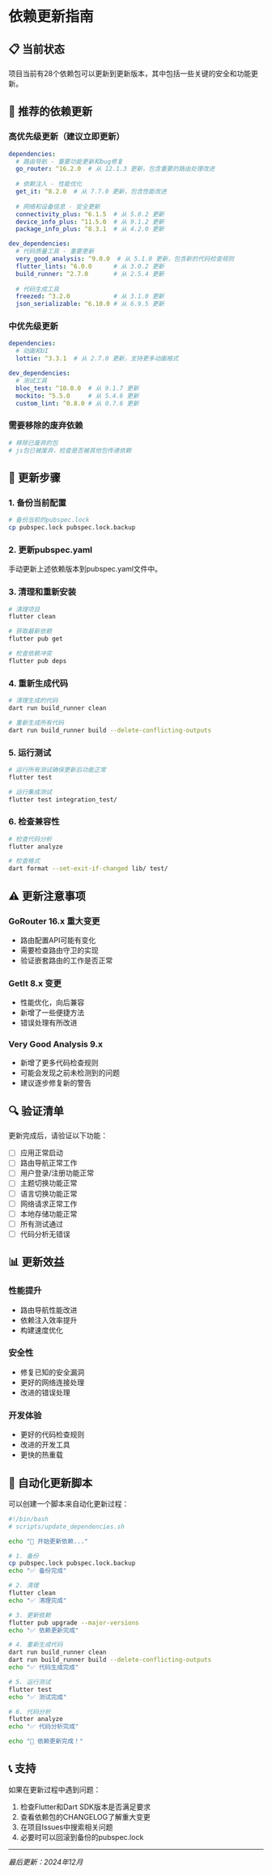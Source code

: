 # 依赖更新指南

## 📋 当前状态

项目当前有28个依赖包可以更新到更新版本，其中包括一些关键的安全和功能更新。

## 🔧 推荐的依赖更新

### 高优先级更新（建议立即更新）

```yaml
dependencies:
  # 路由导航 - 重要功能更新和bug修复
  go_router: ^16.2.0  # 从 12.1.3 更新，包含重要的路由处理改进
  
  # 依赖注入 - 性能优化
  get_it: ^8.2.0  # 从 7.7.0 更新，包含性能改进
  
  # 网络和设备信息 - 安全更新
  connectivity_plus: ^6.1.5  # 从 5.0.2 更新
  device_info_plus: ^11.5.0  # 从 9.1.2 更新
  package_info_plus: ^8.3.1  # 从 4.2.0 更新

dev_dependencies:
  # 代码质量工具 - 重要更新
  very_good_analysis: ^9.0.0  # 从 5.1.0 更新，包含新的代码检查规则
  flutter_lints: ^6.0.0      # 从 3.0.2 更新
  build_runner: ^2.7.0       # 从 2.5.4 更新
  
  # 代码生成工具
  freezed: ^3.2.0            # 从 3.1.0 更新
  json_serializable: ^6.10.0 # 从 6.9.5 更新
```

### 中优先级更新

```yaml
dependencies:
  # 动画和UI
  lottie: ^3.3.1  # 从 2.7.0 更新，支持更多动画格式

dev_dependencies:
  # 测试工具
  bloc_test: ^10.0.0  # 从 9.1.7 更新
  mockito: ^5.5.0     # 从 5.4.6 更新
  custom_lint: ^0.8.0 # 从 0.7.6 更新
```

### 需要移除的废弃依赖

```yaml
# 移除已废弃的包
# js包已被废弃，检查是否被其他包传递依赖
```

## 📝 更新步骤

### 1. 备份当前配置

```bash
# 备份当前的pubspec.lock
cp pubspec.lock pubspec.lock.backup
```

### 2. 更新pubspec.yaml

手动更新上述依赖版本到pubspec.yaml文件中。

### 3. 清理和重新安装

```bash
# 清理项目
flutter clean

# 获取最新依赖
flutter pub get

# 检查依赖冲突
flutter pub deps
```

### 4. 重新生成代码

```bash
# 清理生成的代码
dart run build_runner clean

# 重新生成所有代码
dart run build_runner build --delete-conflicting-outputs
```

### 5. 运行测试

```bash
# 运行所有测试确保更新后功能正常
flutter test

# 运行集成测试
flutter test integration_test/
```

### 6. 检查兼容性

```bash
# 检查代码分析
flutter analyze

# 检查格式
dart format --set-exit-if-changed lib/ test/
```

## ⚠️ 更新注意事项

### GoRouter 16.x 重大变更

- 路由配置API可能有变化
- 需要检查路由守卫的实现
- 验证嵌套路由的工作是否正常

### GetIt 8.x 变更

- 性能优化，向后兼容
- 新增了一些便捷方法
- 错误处理有所改进

### Very Good Analysis 9.x

- 新增了更多代码检查规则
- 可能会发现之前未检测到的问题
- 建议逐步修复新的警告

## 🔍 验证清单

更新完成后，请验证以下功能：

- [ ] 应用正常启动
- [ ] 路由导航正常工作
- [ ] 用户登录/注册功能正常
- [ ] 主题切换功能正常
- [ ] 语言切换功能正常
- [ ] 网络请求正常工作
- [ ] 本地存储功能正常
- [ ] 所有测试通过
- [ ] 代码分析无错误

## 📊 更新效益

### 性能提升

- 路由导航性能改进
- 依赖注入效率提升
- 构建速度优化

### 安全性

- 修复已知的安全漏洞
- 更好的网络连接处理
- 改进的错误处理

### 开发体验

- 更好的代码检查规则
- 改进的开发工具
- 更快的热重载

## 🚀 自动化更新脚本

可以创建一个脚本来自动化更新过程：

```bash
#!/bin/bash
# scripts/update_dependencies.sh

echo "🔄 开始更新依赖..."

# 1. 备份
cp pubspec.lock pubspec.lock.backup
echo "✅ 备份完成"

# 2. 清理
flutter clean
echo "✅ 清理完成"

# 3. 更新依赖
flutter pub upgrade --major-versions
echo "✅ 依赖更新完成"

# 4. 重新生成代码
dart run build_runner clean
dart run build_runner build --delete-conflicting-outputs
echo "✅ 代码生成完成"

# 5. 运行测试
flutter test
echo "✅ 测试完成"

# 6. 代码分析
flutter analyze
echo "✅ 代码分析完成"

echo "🎉 依赖更新完成！"
```

## 📞 支持

如果在更新过程中遇到问题：

1. 检查Flutter和Dart SDK版本是否满足要求
2. 查看依赖包的CHANGELOG了解重大变更
3. 在项目Issues中搜索相关问题
4. 必要时可以回滚到备份的pubspec.lock

---

*最后更新：2024年12月*
